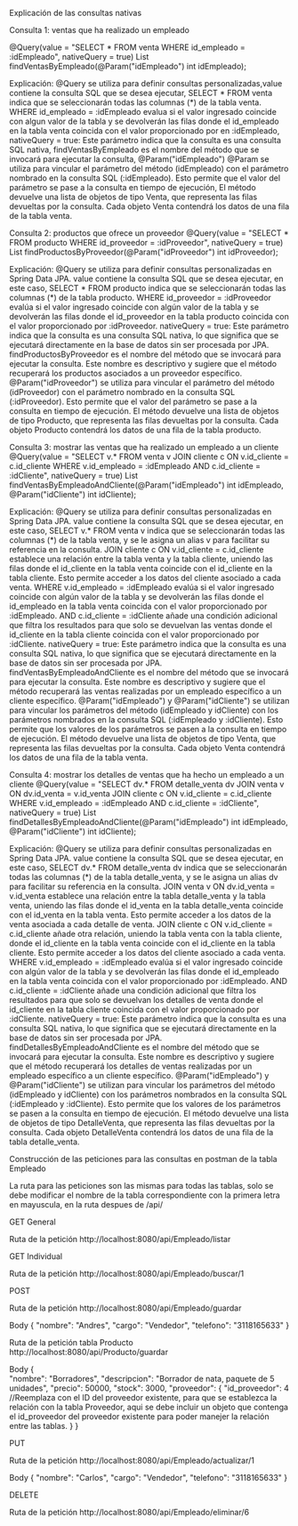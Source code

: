 Explicación de las consultas nativas

Consulta 1: ventas que ha realizado un empleado

@Query(value = "SELECT * FROM venta WHERE id_empleado = :idEmpleado", nativeQuery = true)
List<Venta> findVentasByEmpleado(@Param("idEmpleado") int idEmpleado);

Explicación:  @Query se utiliza para definir consultas personalizadas,value contiene la consulta SQL que se desea ejecutar, SELECT * FROM venta indica que se seleccionarán todas las columnas (*) de la tabla venta.
WHERE id_empleado = :idEmpleado evalua si el valor ingresado coincide con algun valor de la tabla y se devolverán las filas donde el id_empleado en la tabla venta coincida con el valor proporcionado por en :idEmpleado,
nativeQuery = true: Este parámetro indica que la consulta es una consulta SQL nativa,
findVentasByEmpleado es el nombre del método que se invocará para ejecutar la consulta,
@Param("idEmpleado") @Param se utiliza para vincular el parámetro del método (idEmpleado) con el parámetro nombrado en la consulta SQL (:idEmpleado). Esto permite que el valor del parámetro se pase a la consulta en tiempo de ejecución,
El método devuelve una lista de objetos de tipo Venta, que representa las filas devueltas por la consulta. Cada objeto Venta contendrá los datos de una fila de la tabla venta.

Consulta 2: productos que ofrece un proveedor
@Query(value = "SELECT * FROM producto WHERE id_proveedor = :idProveedor", nativeQuery = true)
List<Producto> findProductosByProveedor(@Param("idProveedor") int idProveedor);

Explicación: @Query se utiliza para definir consultas personalizadas en Spring Data JPA.
value contiene la consulta SQL que se desea ejecutar, en este caso, SELECT * FROM producto indica que se seleccionarán todas las columnas (*) de la tabla producto.
WHERE id_proveedor = :idProveedor evalúa si el valor ingresado coincide con algún valor de la tabla y se devolverán las filas donde el id_proveedor en la tabla producto coincida con el valor proporcionado por :idProveedor.
nativeQuery = true: Este parámetro indica que la consulta es una consulta SQL nativa, lo que significa que se ejecutará directamente en la base de datos sin ser procesada por JPA.
findProductosByProveedor es el nombre del método que se invocará para ejecutar la consulta. Este nombre es descriptivo y sugiere que el método recuperará los productos asociados a un proveedor específico.
@Param("idProveedor") se utiliza para vincular el parámetro del método (idProveedor) con el parámetro nombrado en la consulta SQL (:idProveedor). Esto permite que el valor del parámetro se pase a la consulta en tiempo de ejecución.
El método devuelve una lista de objetos de tipo Producto, que representa las filas devueltas por la consulta. Cada objeto Producto contendrá los datos de una fila de la tabla producto.

Consulta 3: mostrar las ventas que ha realizado un empleado a un cliente
@Query(value = "SELECT v.* FROM venta v JOIN cliente c ON v.id_cliente = c.id_cliente WHERE v.id_empleado = :idEmpleado AND c.id_cliente = :idCliente", nativeQuery = true)
List<Venta> findVentasByEmpleadoAndCliente(@Param("idEmpleado") int idEmpleado, @Param("idCliente") int idCliente);

Explicación: @Query se utiliza para definir consultas personalizadas en Spring Data JPA.
value contiene la consulta SQL que se desea ejecutar, en este caso, SELECT v.* FROM venta v indica que se seleccionarán todas las columnas (*) de la tabla venta, y se le asigna un alias v para facilitar su referencia en la consulta.
JOIN cliente c ON v.id_cliente = c.id_cliente establece una relación entre la tabla venta y la tabla cliente, uniendo las filas donde el id_cliente en la tabla venta coincide con el id_cliente en la tabla cliente. Esto permite acceder a los datos del cliente asociado a cada venta.
WHERE v.id_empleado = :idEmpleado evalúa si el valor ingresado coincide con algún valor de la tabla y se devolverán las filas donde el id_empleado en la tabla venta coincida con el valor proporcionado por :idEmpleado.
AND c.id_cliente = :idCliente añade una condición adicional que filtra los resultados para que solo se devuelvan las ventas donde el id_cliente en la tabla cliente coincida con el valor proporcionado por :idCliente.
nativeQuery = true: Este parámetro indica que la consulta es una consulta SQL nativa, lo que significa que se ejecutará directamente en la base de datos sin ser procesada por JPA.
findVentasByEmpleadoAndCliente es el nombre del método que se invocará para ejecutar la consulta. Este nombre es descriptivo y sugiere que el método recuperará las ventas realizadas por un empleado específico a un cliente específico.
@Param("idEmpleado") y @Param("idCliente") se utilizan para vincular los parámetros del método (idEmpleado y idCliente) con los parámetros nombrados en la consulta SQL (:idEmpleado y :idCliente). Esto permite que los valores de los parámetros se pasen a la consulta en tiempo de ejecución.
El método devuelve una lista de objetos de tipo Venta, que representa las filas devueltas por la consulta. Cada objeto Venta contendrá los datos de una fila de la tabla venta.

Consulta 4: mostrar los detalles de ventas que ha hecho un empleado a un cliente
@Query(value = "SELECT dv.* FROM detalle_venta dv JOIN venta v ON dv.id_venta = v.id_venta JOIN cliente c ON v.id_cliente = c.id_cliente WHERE v.id_empleado = :idEmpleado AND c.id_cliente = :idCliente", nativeQuery = true)
List<DetalleVenta> findDetallesByEmpleadoAndCliente(@Param("idEmpleado") int idEmpleado, @Param("idCliente") int idCliente);

Explicación: @Query se utiliza para definir consultas personalizadas en Spring Data JPA.
value contiene la consulta SQL que se desea ejecutar, en este caso, SELECT dv.* FROM detalle_venta dv indica que se seleccionarán todas las columnas (*) de la tabla detalle_venta, y se le asigna un alias dv para facilitar su referencia en la consulta.
JOIN venta v ON dv.id_venta = v.id_venta establece una relación entre la tabla detalle_venta y la tabla venta, uniendo las filas donde el id_venta en la tabla detalle_venta coincide con el id_venta en la tabla venta. Esto permite acceder a los datos de la venta asociada a cada detalle de venta.
JOIN cliente c ON v.id_cliente = c.id_cliente añade otra relación, uniendo la tabla venta con la tabla cliente, donde el id_cliente en la tabla venta coincide con el id_cliente en la tabla cliente. Esto permite acceder a los datos del cliente asociado a cada venta.
WHERE v.id_empleado = :idEmpleado evalúa si el valor ingresado coincide con algún valor de la tabla y se devolverán las filas donde el id_empleado en la tabla venta coincida con el valor proporcionado por :idEmpleado.
AND c.id_cliente = :idCliente añade una condición adicional que filtra los resultados para que solo se devuelvan los detalles de venta donde el id_cliente en la tabla cliente coincida con el valor proporcionado por :idCliente.
nativeQuery = true: Este parámetro indica que la consulta es una consulta SQL nativa, lo que significa que se ejecutará directamente en la base de datos sin ser procesada por JPA.
findDetallesByEmpleadoAndCliente es el nombre del método que se invocará para ejecutar la consulta. Este nombre es descriptivo y sugiere que el método recuperará los detalles de ventas realizadas por un empleado específico a un cliente específico.
@Param("idEmpleado") y @Param("idCliente") se utilizan para vincular los parámetros del método (idEmpleado y idCliente) con los parámetros nombrados en la consulta SQL (:idEmpleado y :idCliente). Esto permite que los valores de los parámetros se pasen a la consulta en tiempo de ejecución.
El método devuelve una lista de objetos de tipo DetalleVenta, que representa las filas devueltas por la consulta. Cada objeto DetalleVenta contendrá los datos de una fila de la tabla detalle_venta.

Construcción de las peticiones para las consultas en postman de la tabla Empleado

La ruta para las peticiones son las mismas para todas las tablas, solo se debe modificar el nombre de la tabla correspondiente con la primera letra en mayuscula, en la ruta despues de /api/

GET General

Ruta de la petición
http://localhost:8080/api/Empleado/listar

GET Individual

Ruta de la petición
http://localhost:8080/api/Empleado/buscar/1

POST

Ruta de la petición
http://localhost:8080/api/Empleado/guardar

Body
{
"nombre": "Andres",
"cargo": "Vendedor",
"telefono": "3118165633"
}

Ruta de la petición tabla Producto
http://localhost:8080/api/Producto/guardar

Body
{   
"nombre": "Borradores",
"descripcion": "Borrador de nata, paquete de 5 unidades",
"precio": 50000,
"stock": 3000,
"proveedor": {
"id_proveedor": 4 //Reemplaza con el ID del proveedor existente, para que se establezca la relación con la tabla Proveedor, aqui se debe incluir un objeto que contenga el id_proveedor del proveedor existente para poder manejer la relación entre las tablas.
}
}

PUT

Ruta de la petición
http://localhost:8080/api/Empleado/actualizar/1

Body
{
"nombre": "Carlos",
"cargo": "Vendedor",
"telefono": "3118165633"
}

DELETE

Ruta de la petición
http://localhost:8080/api/Empleado/eliminar/6

